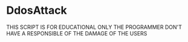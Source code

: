 # DdosAttack
THIS SCRIPT IS FOR EDUCATIONAL ONLY THE PROGRAMMER DON'T HAVE A RESPONSIBLE OF THE DAMAGE OF THE USERS

